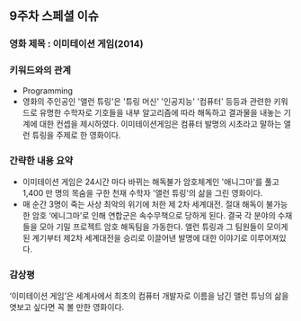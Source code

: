 ## 9주차 스페셜 이슈

### 영화 제목 : 이미테이션 게임(2014)


### 키워드와의 관계

- Programming
- 영화의 주인공인 '앨런 튜링'은 '튜링 머신' '인공지능' '컴퓨터' 등등과 관련한 키워드로 유명한 수학자로 기호들을 내부 알고리즘에 따라 해독하고 결과물을 내놓는 기계에 대한 컨셉을 제시하였다. 이미테이션게임은 컴퓨터 발명의 시초라고 말하는 앨런 튜링을 주제로 한 영화이다.



### 간략한 내용 요약
- 이미테이션 게임은 24시간 마다 바뀌는 해독불가 암호체계인 '애니그마'를 풀고 1,400 만 명의 목숨을 구한 천재 수학자 '앨런 튜링'의 삶을 그린 영화이다.
- 매 순간 3명이 죽는 사상 최악의 위기에 처한 제 2차 세계대전. 절대 해독이 불가능한 암호 ‘에니그마’로 인해 연합군은 속수무책으로 당하게 된다. 결국 각 분야의 수재들을 모아 기밀 프로젝트 암호 해독팀을 가동한다. 앨런 튜링과 그 팀원들이 모이게 된 계기부터 제2차 세계대전을 승리로 이끌어낸 발명에 대한 이야기로 이루어져있다.

### 감상평

‘이미테이션 게임’은 세계사에서 최초의 컴퓨터 개발자로 이름을 남긴 앨런 튜닝의 삶을 엿보고 싶다면 꼭 볼 만한 영화이다.
